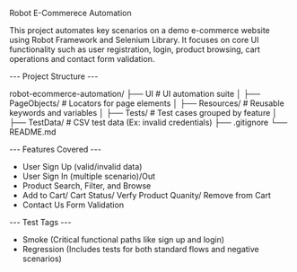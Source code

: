 Robot E-Commerece Automation

This project automates key scenarios on a demo e-commerce website using Robot Framework and Selenium Library. 
It focuses on core UI functionality such as user registration, login, product browsing, cart operations and contact form validation.  

--- Project Structure ---

robot-ecommerce-automation/
   ├── UI                   # UI automation suite
   │   ├── PageObjects/     # Locators for page elements
   │   ├── Resources/       # Reusable keywords and variables
   │   ├── Tests/           # Test cases grouped by feature 
   │   ├── TestData/        # CSV test data (Ex: invalid credentials)
   ├── .gitignore
   └── README.md

--- Features Covered ---
- User Sign Up (valid/invalid data)
- User Sign In (multiple scenario)/Out
- Product Search, Filter, and Browse
- Add to Cart/ Cart Status/ Verfy Product Quanity/ Remove from Cart
- Contact Us Form Validation

--- Test Tags ---
- Smoke (Critical functional paths like sign up and login)
- Regression (Includes tests for both standard flows and negative scenarios)
  
